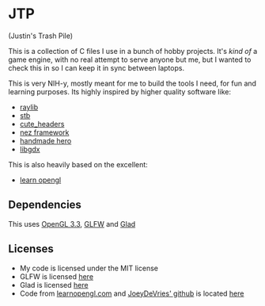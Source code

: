 # JTP

(Justin's Trash Pile)

This is a collection of C files I use in a bunch of hobby projects. It's _kind of_ a game engine, with no real attempt to serve anyone but me, but I wanted to check this in so I can keep it in sync between laptops.

This is very NIH-y, mostly meant for me to build the tools I need, for fun and learning purposes. Its highly inspired by higher quality software like: 

* [raylib](https://www.raylib.com/)
* [stb](https://github.com/nothings/stb)
* [cute_headers](https://github.com/RandyGaul/cute_headers)
* [nez framework](https://github.com/prime31/Nez)
* [handmade hero](https://handmadehero.org/)
* [libgdx](https://libgdx.badlogicgames.com/)

This is also heavily based on the excellent:
* [learn opengl](https://learnopengl.com/)

## Dependencies

This uses [OpenGL 3.3](https://www.opengl.org/), [GLFW](https://www.glfw.org/) and [Glad](https://glad.dav1d.de/)

## Licenses

* My code is licensed under the MIT license
* GLFW is licensed [here](https://github.com/glfw/glfw/blob/master/LICENSE.md)
* Glad is licensed [here](https://github.com/Dav1dde/glad/blob/master/LICENSE)
* Code from [learnopengl.com](https://learnopengl.com) and [JoeyDeVries' github](https://github.com/JoeyDeVries/LearnOpenGL/blob/master/LICENSE.md) is located [here](https://github.com/JoeyDeVries/LearnOpenGL/blob/master/LICENSE.md)